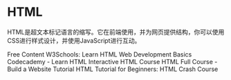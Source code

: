 # HTML

HTML是超文本标记语言的缩写。它在前端使用，并为网页提供结构，你可以使用CSS进行样式设计，并使用JavaScript进行互动。

<ResourceGroupTitle>Free Content</ResourceGroupTitle>
<BadgeLink badgeText='Read' colorScheme='yellow' href='https://www.w3schools.com/html/html_intro.asp'>W3Schools: Learn HTML</BadgeLink>
<BadgeLink badgeText='Course' colorScheme='green' href='https://www.internetingishard.com/html-and-css/'>Web Development Basics</BadgeLink>
<BadgeLink badgeText='Course' colorScheme='green' href='https://www.codecademy.com/learn/learn-html'>Codecademy - Learn HTML</BadgeLink>
<BadgeLink badgeText='Course' colorScheme='green' href='https://github.com/denysdovhan/learnyouhtml'>Interactive HTML Course</BadgeLink>
<BadgeLink badgeText='Watch' href='https://www.youtube.com/watch?v=pQN-pnXPaVg'>HTML Full Course - Build a Website Tutorial</BadgeLink>
<BadgeLink badgeText='Watch' href='https://www.youtube.com/watch?v=qz0aGYrrlhU'>HTML Tutorial for Beginners: HTML Crash Course</BadgeLink>
